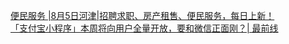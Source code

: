   
[便民服务 |8月5日河津|招聘求职、房产租售、便民服务，每日上新！](http://www.dianyue.me/archives/399/do0hb4gx0tx9i4kn/)  
[「支付宝小程序」本周将向用户全量开放，要和微信正面刚？| 最前线](http://www.dianyue.me/archives/681/dglgk0ltuzisnxhq/)